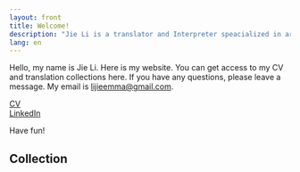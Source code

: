 ```yaml
---
layout: front
title: Welcome!
description: "Jie Li is a translator and Interpreter speacialized in artifical intelligence, environmental protection, economics and automotive industry."
lang: en
---
```


Hello, my name is Jie Li. Here is my website. You can get access to my CV and translation collections here. If you have any questions, please leave a message. My email is lijieemma@gmail.com. 

[CV](https://www.slideshare.net/slideshow/embed_code/key/qAtf06GrhNxSWV)    
[LinkedIn](https://www.linkedin.com/in/%E6%B4%81-%E6%9D%8E-7936b4a8/)

Have fun!

## Collection
